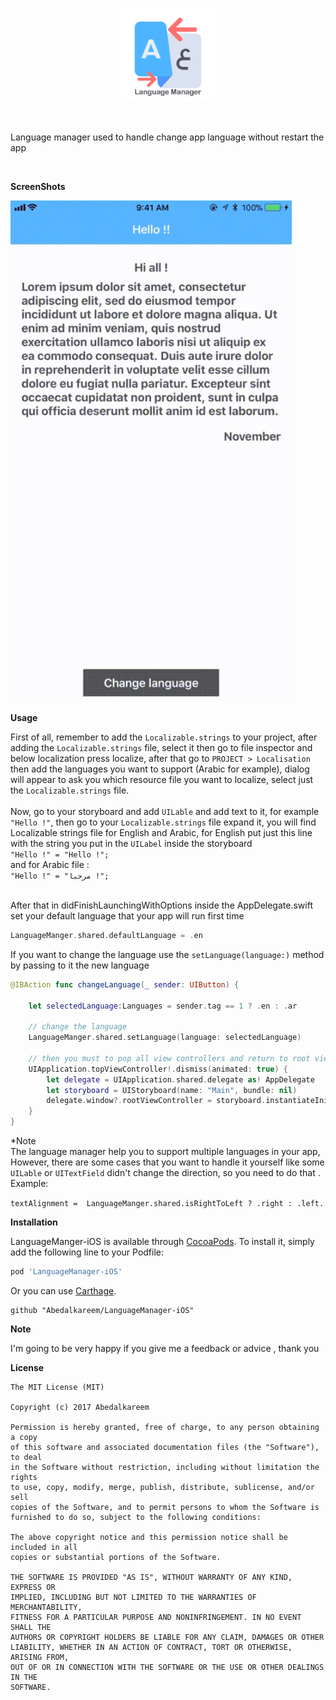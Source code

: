 <p align="center">
<img src="https://github.com/Abedalkareem/LanguageManager-iOS/blob/master/thelogo.png?raw=true"  width="150">  </center>
</p>
<br>

Language manager used to handle change app language without restart the app

<br>


<b>ScreenShots</b>

<img src="https://raw.githubusercontent.com/Abedalkareem/LanguageManager-iOS/master/screenrec.gif"  width="450">

<b>Usage</b>

First of all, remember to add the ```Localizable.strings``` to your project, after adding the ```Localizable.strings``` file, select it then go to file inspector and below localization press localize, after that go to ```PROJECT > Localisation```  then add the languages you want to support (Arabic for example), dialog will appear to ask you which resource file you want to localize, select just the ```Localizable.strings``` file. <br>  <br>
Now, go to your storyboard and add ```UILable``` and add text to it, for example ```"Hello !"```, then go to your ```Localizable.strings``` file expand it, you will find Localizable strings file for English and Arabic, for English put just this line with the string you put in the ```UILabel``` inside the storyboard   <br>
```"Hello !" = "Hello !";```  <br>
and for Arabic file :  <br>
```"Hello !" = "مرحبا !";```  <br>


<br>
After that in didFinishLaunchingWithOptions inside the AppDelegate.swift set your default language that your app will run first time

```swift
LanguageManger.shared.defaultLanguage = .en
```

If you want to change the language use the ```setLanguage(language:)``` method by passing to it the new language

```swift
@IBAction func changeLanguage(_ sender: UIButton) {

    let selectedLanguage:Languages = sender.tag == 1 ? .en : .ar

    // change the language
    LanguageManger.shared.setLanguage(language: selectedLanguage)

    // then you must to pop all view controllers and return to root view controller then re set the root view controller 
    UIApplication.topViewController!.dismiss(animated: true) {
        let delegate = UIApplication.shared.delegate as! AppDelegate
        let storyboard = UIStoryboard(name: "Main", bundle: nil)
        delegate.window?.rootViewController = storyboard.instantiateInitialViewController()
    }
}
```

*Note <br>
The language manager help you to support multiple languages in your app, However, there are some cases that you want to handle it yourself like some ```UILable``` or ```UITextField``` didn't change the direction, so you need to do that .
Example:

``` textAlignment =  LanguageManger.shared.isRightToLeft ? .right : .left. ```

<b>Installation</b>

LanguageManger-iOS is available through [CocoaPods](https://cocoapods.org). To install
it, simply add the following line to your Podfile:

```ruby
pod 'LanguageManager-iOS'
```

Or you can use [Carthage](https://github.com/Carthage/Carthage).

``` Carthage
github "Abedalkareem/LanguageManager-iOS"
```

<b>Note</b>

I'm going to be very happy if you give me a feedback or advice , thank you


<b>License</b>

```
The MIT License (MIT)

Copyright (c) 2017 Abedalkareem

Permission is hereby granted, free of charge, to any person obtaining a copy
of this software and associated documentation files (the "Software"), to deal
in the Software without restriction, including without limitation the rights
to use, copy, modify, merge, publish, distribute, sublicense, and/or sell
copies of the Software, and to permit persons to whom the Software is
furnished to do so, subject to the following conditions:

The above copyright notice and this permission notice shall be included in all
copies or substantial portions of the Software.

THE SOFTWARE IS PROVIDED "AS IS", WITHOUT WARRANTY OF ANY KIND, EXPRESS OR
IMPLIED, INCLUDING BUT NOT LIMITED TO THE WARRANTIES OF MERCHANTABILITY,
FITNESS FOR A PARTICULAR PURPOSE AND NONINFRINGEMENT. IN NO EVENT SHALL THE
AUTHORS OR COPYRIGHT HOLDERS BE LIABLE FOR ANY CLAIM, DAMAGES OR OTHER
LIABILITY, WHETHER IN AN ACTION OF CONTRACT, TORT OR OTHERWISE, ARISING FROM,
OUT OF OR IN CONNECTION WITH THE SOFTWARE OR THE USE OR OTHER DEALINGS IN THE
SOFTWARE.
```
